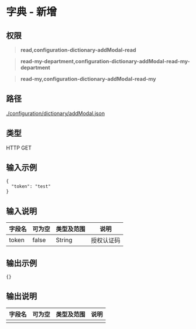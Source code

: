 # 字典 - 新增

## 权限

> **read,configuration-dictionary-addModal-read**

> **read-my-department,configuration-dictionary-addModal-read-my-department**

> **read-my,configuration-dictionary-addModal-read-my**

## 路径

[./configuration/dictionary/addModal.json](../../../../configuration/dictionary/addModal.json)

## 类型

HTTP GET

## 输入示例

```
{
  "token": "test"
}
```

## 输入说明

字段名|可为空|类型及范围|说明
---|---|---|---
token|false|String|授权认证码

## 输出示例

```
{}
```

## 输出说明

字段名|可为空|类型及范围|说明
---|---|---|---
|||